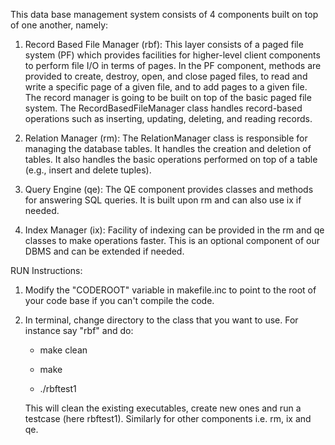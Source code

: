 This data base management system consists of 4 components built on top of one another, namely:

 1. Record Based File Manager (rbf):
This layer consists of a paged file system (PF) which provides facilities for higher-level client components to perform file I/O in terms of pages.
In the PF component, methods are provided to create, destroy, open, and close paged files, to read and write a specific page
of a given file, and to add pages to a given file. The record manager is going to be built on top of the basic paged file system.
The RecordBasedFileManager class handles record-based operations such as inserting, updating, deleting, and reading records.

2. Relation Manager (rm):
The RelationManager class is responsible for managing the database tables. It handles the creation and deletion of tables.
It also handles the basic operations performed on top of a table (e.g., insert and delete tuples).

3. Query Engine (qe):
The QE component provides classes and methods for answering SQL queries. It is built upon 
rm and can also use ix if needed.

4. Index Manager (ix):
Facility of indexing can be provided in the rm and qe classes to make operations faster. This is an
optional component of our DBMS and can be extended if needed.

RUN Instructions:

1. Modify the "CODEROOT" variable in makefile.inc to point to the root of your code base if you can't compile the code.
2. In terminal, change directory to the class that you want to use. For instance say "rbf" and do:

    - make clean

    - make

    - ./rbftest1

    This will clean the existing executables, create new ones and run a testcase (here rbftest1).
    Similarly for other components i.e. rm, ix and qe.
